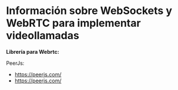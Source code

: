 # Información sobre WebSockets y WebRTC para implementar videollamadas


**Librería para Webrtc:**

PeerJs:
- [https://peerjs.com/ ](https://peerjs.com/ )
- [https://peerjs.com/ ](https://peerjs.com/ )